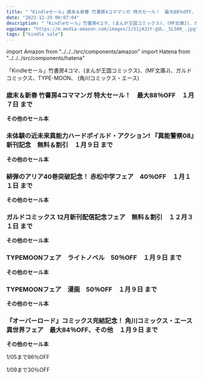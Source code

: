 ```yaml
---
title: "「Kindleセール」歳末＆新春 竹書房4コママンガ 特大セール！　最大88％OFF、 TYPEMOONフェア　50％OFF、角川コミックス・エース 異世界フェア　最大84％OFF"
date: "2023-12-29 00:07:04"
description: "「Kindleセール」竹書房4コマ、(まんが王国コミックス)、(MF文庫J)、ガルドコミックス、TYPE-MOON、 (角川コミックス・エース)"
ogpimage: "https://m.media-amazon.com/images/I/51jA31Y-gUL._SL500_.jpg"
tags: ["kindle sale"]
---
```

import Amazon from "../../../src/components/amazon"
import Hatena from "../../../src/components/hatena"

「Kindleセール」竹書房4コマ、(まんが王国コミックス)、(MF文庫J)、ガルドコミックス、TYPE-MOON、 (角川コミックス・エース)



### 歳末＆新春 竹書房4コママンガ 特大セール！　最大88％OFF　１月７日 まで


<Amazon asin="B00LNQW5H6" />



<Amazon asin="B00JWMQBQ4" />



<Amazon asin="B01DDJV48Q" />


**その他のセール本**

<Hatena src="https://kyukyunyorituryo.github.io/kindle_sale/20240107s37787/" title=""/>

### 未体験の近未来異能力ハードボイルド・アクション! 『異能警察08』新刊記念　無料＆割引　１月９日 まで


<Amazon asin="B09KZJQYK9" />



<Amazon asin="B0753F469G" />



<Amazon asin="B07CZY2M6J" />


**その他のセール本**

<Hatena src="https://kyukyunyorituryo.github.io/kindle_sale/20240109s37196/" title=""/>

### 緋弾のアリア40巻突破記念！ 赤松中学フェア　40％OFF　１月１１日 まで


<Amazon asin="B0BP6M13X6" />



<Amazon asin="B08B14JK6K" />



<Amazon asin="B0095F699C" />


**その他のセール本**

<Hatena src="https://kyukyunyorituryo.github.io/kindle_sale/20240111s37630/" title=""/>

### ガルドコミックス 12月新刊配信記念フェア　無料＆割引　１２月３１日 まで

<Amazon asin="B0BPLRZZ4M" />


<Amazon asin="B0B14Y2YWC" />


<Amazon asin="B09LHH88ZW" />


**その他のセール本**

<Hatena src="https://kyukyunyorituryo.github.io/kindle_sale/20231231s37634/" title=""/>

### TYPEMOONフェア　ライトノベル　50％OFF　１月９日 まで

<Amazon asin="B08QV7LB47" />


<Amazon asin="B07QR27GC6" />


<Amazon asin="B07YKDHNTD" />


**その他のセール本**

<Hatena src="https://kyukyunyorituryo.github.io/kindle_sale/20240109s37699light/" title=""/>

### TYPEMOONフェア　漫画　50％OFF　１月９日 まで

<Amazon asin="B0BY1F1KHW" />


<Amazon asin="B0BWHJ1S4X" />


<Amazon asin="B0BSP7YG28" />


**その他のセール本**

<Hatena src="https://kyukyunyorituryo.github.io/kindle_sale/20240109s37699manga/" title=""/>

### 『オーバーロード』コミックス完結記念！ 角川コミックス・エース 異世界フェア　最大84％OFF、その他　１月９日 まで

<Amazon asin="B0CN6DS7RR" />


<Amazon asin="B08YRKTZ9S" />


<Amazon asin="B073TRJPFJ" />


**その他のセール本**

<Hatena src="https://kyukyunyorituryo.github.io/kindle_sale/20240109s37643/" title=""/>

1/05まで86％OFF

<Amazon asin="B093L1WDTG" />


1/09まで30％OFF

<Amazon asin="B0CGV8VDXP" />

